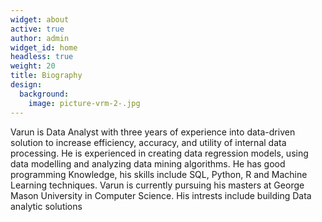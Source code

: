 ```yaml
---
widget: about
active: true
author: admin
widget_id: home
headless: true
weight: 20
title: Biography
design:
  background:
    image: picture-vrm-2-.jpg
---
```

Varun is Data Analyst with three years of experience into data-driven solution to increase efficiency, accuracy, and utility of internal data processing. He is experienced in creating data regression models, using data modelling and analyzing data mining algorithms. He has good programming Knowledge, his skills include SQL, Python, R and Machine Learning techniques.
Varun is currently pursuing his masters at George Mason University in Computer Science. His intrests include building Data analytic solutions